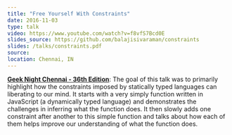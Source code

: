 ```yaml
---
title: "Free Yourself With Constraints"
date: 2016-11-03
type: talk
video: https://www.youtube.com/watch?v=f8vfS7Bcd0E
slides_source: https://github.com/balajisivaraman/constraints
slides: /talks/constraints.pdf
source:
location: Chennai, IN
---
```


**[Geek Night Chennai - 36th
Edition](https://twchennai.github.io/geeknight/)**: The goal of this
talk was to primarily highlight how the constraints imposed by
statically typed languages can liberating to our mind. It starts with
a very simply function written in JavaScript (a dynamically typed
language) and demonstrates the challenges in inferring what the
function does. It then slowly adds one constraint after another to
this simple function and talks about how each of them helps improve
our understanding of what the function does.
